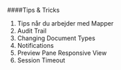 ####Tips & Tricks
1. Tips når du arbejder med Mapper
2. Audit Trail
3. Changing  Document Types
4. Notifications
5. Preview Pane  Responsive View
6. Session Timeout
